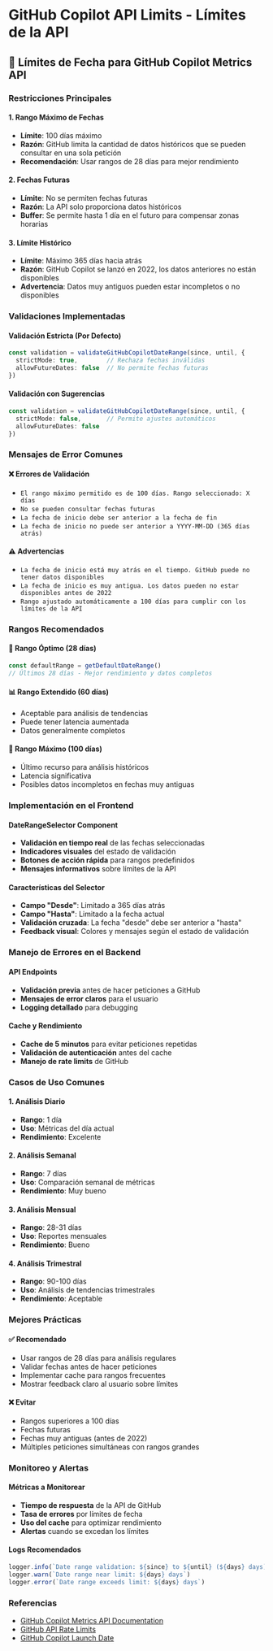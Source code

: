 # GitHub Copilot API Limits - Límites de la API

## 📅 Límites de Fecha para GitHub Copilot Metrics API

### **Restricciones Principales**

#### **1. Rango Máximo de Fechas**
- **Límite**: 100 días máximo
- **Razón**: GitHub limita la cantidad de datos históricos que se pueden consultar en una sola petición
- **Recomendación**: Usar rangos de 28 días para mejor rendimiento

#### **2. Fechas Futuras**
- **Límite**: No se permiten fechas futuras
- **Razón**: La API solo proporciona datos históricos
- **Buffer**: Se permite hasta 1 día en el futuro para compensar zonas horarias

#### **3. Límite Histórico**
- **Límite**: Máximo 365 días hacia atrás
- **Razón**: GitHub Copilot se lanzó en 2022, los datos anteriores no están disponibles
- **Advertencia**: Datos muy antiguos pueden estar incompletos o no disponibles

### **Validaciones Implementadas**

#### **Validación Estricta (Por Defecto)**
```typescript
const validation = validateGitHubCopilotDateRange(since, until, {
  strictMode: true,        // Rechaza fechas inválidas
  allowFutureDates: false  // No permite fechas futuras
})
```

#### **Validación con Sugerencias**
```typescript
const validation = validateGitHubCopilotDateRange(since, until, {
  strictMode: false,       // Permite ajustes automáticos
  allowFutureDates: false
})
```

### **Mensajes de Error Comunes**

#### **❌ Errores de Validación**
- `El rango máximo permitido es de 100 días. Rango seleccionado: X días`
- `No se pueden consultar fechas futuras`
- `La fecha de inicio debe ser anterior a la fecha de fin`
- `La fecha de inicio no puede ser anterior a YYYY-MM-DD (365 días atrás)`

#### **⚠️ Advertencias**
- `La fecha de inicio está muy atrás en el tiempo. GitHub puede no tener datos disponibles`
- `La fecha de inicio es muy antigua. Los datos pueden no estar disponibles antes de 2022`
- `Rango ajustado automáticamente a 100 días para cumplir con los límites de la API`

### **Rangos Recomendados**

#### **🎯 Rango Óptimo (28 días)**
```typescript
const defaultRange = getDefaultDateRange()
// Últimos 28 días - Mejor rendimiento y datos completos
```

#### **📊 Rango Extendido (60 días)**
- Aceptable para análisis de tendencias
- Puede tener latencia aumentada
- Datos generalmente completos

#### **🚀 Rango Máximo (100 días)**
- Último recurso para análisis históricos
- Latencia significativa
- Posibles datos incompletos en fechas muy antiguas

### **Implementación en el Frontend**

#### **DateRangeSelector Component**
- **Validación en tiempo real** de las fechas seleccionadas
- **Indicadores visuales** del estado de validación
- **Botones de acción rápida** para rangos predefinidos
- **Mensajes informativos** sobre límites de la API

#### **Características del Selector**
- **Campo "Desde"**: Limitado a 365 días atrás
- **Campo "Hasta"**: Limitado a la fecha actual
- **Validación cruzada**: La fecha "desde" debe ser anterior a "hasta"
- **Feedback visual**: Colores y mensajes según el estado de validación

### **Manejo de Errores en el Backend**

#### **API Endpoints**
- **Validación previa** antes de hacer peticiones a GitHub
- **Mensajes de error claros** para el usuario
- **Logging detallado** para debugging

#### **Cache y Rendimiento**
- **Cache de 5 minutos** para evitar peticiones repetidas
- **Validación de autenticación** antes del cache
- **Manejo de rate limits** de GitHub

### **Casos de Uso Comunes**

#### **1. Análisis Diario**
- **Rango**: 1 día
- **Uso**: Métricas del día actual
- **Rendimiento**: Excelente

#### **2. Análisis Semanal**
- **Rango**: 7 días
- **Uso**: Comparación semanal de métricas
- **Rendimiento**: Muy bueno

#### **3. Análisis Mensual**
- **Rango**: 28-31 días
- **Uso**: Reportes mensuales
- **Rendimiento**: Bueno

#### **4. Análisis Trimestral**
- **Rango**: 90-100 días
- **Uso**: Análisis de tendencias trimestrales
- **Rendimiento**: Aceptable

### **Mejores Prácticas**

#### **✅ Recomendado**
- Usar rangos de 28 días para análisis regulares
- Validar fechas antes de hacer peticiones
- Implementar cache para rangos frecuentes
- Mostrar feedback claro al usuario sobre límites

#### **❌ Evitar**
- Rangos superiores a 100 días
- Fechas futuras
- Fechas muy antiguas (antes de 2022)
- Múltiples peticiones simultáneas con rangos grandes

### **Monitoreo y Alertas**

#### **Métricas a Monitorear**
- **Tiempo de respuesta** de la API de GitHub
- **Tasa de errores** por límites de fecha
- **Uso del cache** para optimizar rendimiento
- **Alertas** cuando se excedan los límites

#### **Logs Recomendados**
```typescript
logger.info(`Date range validation: ${since} to ${until} (${days} days)`)
logger.warn(`Date range near limit: ${days} days`)
logger.error(`Date range exceeds limit: ${days} days`)
```

### **Referencias**

- [GitHub Copilot Metrics API Documentation](https://docs.github.com/en/enterprise-cloud@latest/rest/copilot/copilot-usage)
- [GitHub API Rate Limits](https://docs.github.com/en/rest/overview/resources-in-the-rest-api#rate-limiting)
- [GitHub Copilot Launch Date](https://github.blog/2022-06-21-github-copilot-is-generally-available-to-all-developers/)
